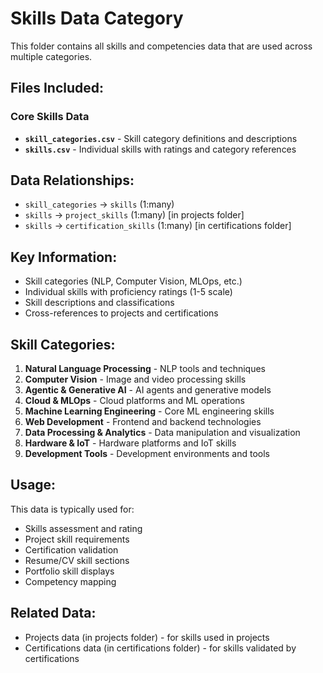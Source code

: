 # Skills Data Category

This folder contains all skills and competencies data that are used across multiple categories.

## Files Included:

### Core Skills Data
- **`skill_categories.csv`** - Skill category definitions and descriptions
- **`skills.csv`** - Individual skills with ratings and category references

## Data Relationships:
- `skill_categories` → `skills` (1:many)
- `skills` → `project_skills` (1:many) [in projects folder]
- `skills` → `certification_skills` (1:many) [in certifications folder]

## Key Information:
- Skill categories (NLP, Computer Vision, MLOps, etc.)
- Individual skills with proficiency ratings (1-5 scale)
- Skill descriptions and classifications
- Cross-references to projects and certifications

## Skill Categories:
1. **Natural Language Processing** - NLP tools and techniques
2. **Computer Vision** - Image and video processing skills
3. **Agentic & Generative AI** - AI agents and generative models
4. **Cloud & MLOps** - Cloud platforms and ML operations
5. **Machine Learning Engineering** - Core ML engineering skills
6. **Web Development** - Frontend and backend technologies
7. **Data Processing & Analytics** - Data manipulation and visualization
8. **Hardware & IoT** - Hardware platforms and IoT skills
9. **Development Tools** - Development environments and tools

## Usage:
This data is typically used for:
- Skills assessment and rating
- Project skill requirements
- Certification validation
- Resume/CV skill sections
- Portfolio skill displays
- Competency mapping

## Related Data:
- Projects data (in projects folder) - for skills used in projects
- Certifications data (in certifications folder) - for skills validated by certifications 